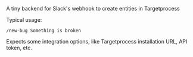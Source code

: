 A tiny backend for Slack's webhook to create entities in Targetprocess

Typical usage:

`/new-bug Something is broken`

Expects some integration options, like Targetprocess installation URL, API token, etc.
